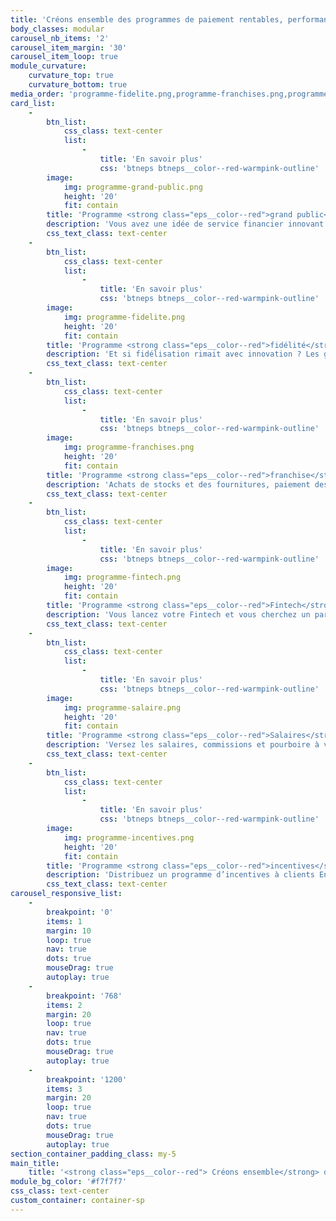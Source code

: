 ```yaml
---
title: 'Créons ensemble des programmes de paiement rentables, performants et sécurisés'
body_classes: modular
carousel_nb_items: '2'
carousel_item_margin: '30'
carousel_item_loop: true
module_curvature:
    curvature_top: true
    curvature_bottom: true
media_order: 'programme-fidelite.png,programme-franchises.png,programme-grand-public.png,programme-incentives.png,programme-salaire.png,programme-fintech.png'
card_list:
    -
        btn_list:
            css_class: text-center
            list:
                -
                    title: 'En savoir plus'
                    css: 'btneps btneps__color--red-warmpink-outline'
        image:
            img: programme-grand-public.png
            height: '20'
            fit: contain
        title: 'Programme <strong class="eps__color--red">grand public</strong>'
        description: 'Vous avez une idée de service financier innovant pour vos clients ? E-Pay Space accompagne les entreprises qui souhaitent diversifier leur offre pour le Grand Public.'
        css_text_class: text-center
    -
        btn_list:
            css_class: text-center
            list:
                -
                    title: 'En savoir plus'
                    css: 'btneps btneps__color--red-warmpink-outline'
        image:
            img: programme-fidelite.png
            height: '20'
            fit: contain
        title: 'Programme <strong class="eps__color--red">fidélité</strong>'
        description: 'Et si fidélisation rimait avec innovation ? Les grandes enseignes retail investissent dans la digitalisation de leur expérience de paiement. E-Pay Space peut vous accompagner dans cette transformation.'
        css_text_class: text-center
    -
        btn_list:
            css_class: text-center
            list:
                -
                    title: 'En savoir plus'
                    css: 'btneps btneps__color--red-warmpink-outline'
        image:
            img: programme-franchises.png
            height: '20'
            fit: contain
        title: 'Programme <strong class="eps__color--red">franchise</strong>'
        description: 'Achats de stocks et des fournitures, paiement des collaborateurs, gestion des frais…aidez vos franchisés à optimiser leurs dépenses pour une gestion optimale du business !'
        css_text_class: text-center
    -
        btn_list:
            css_class: text-center
            list:
                -
                    title: 'En savoir plus'
                    css: 'btneps btneps__color--red-warmpink-outline'
        image:
            img: programme-fintech.png
            height: '20'
            fit: contain
        title: 'Programme <strong class="eps__color--red">Fintech</strong>'
        description: 'Vous lancez votre Fintech et vous cherchez un partenaire technique ? Vous frappez à la bonne porte. E-Pay Space vous accompagne et vous aide à concevoir votre solution de paiement.'
        css_text_class: text-center
    -
        btn_list:
            css_class: text-center
            list:
                -
                    title: 'En savoir plus'
                    css: 'btneps btneps__color--red-warmpink-outline'
        image:
            img: programme-salaire.png
            height: '20'
            fit: contain
        title: 'Programme <strong class="eps__color--red">Salaires</strong>'
        description: 'Versez les salaires, commissions et pourboire à vos collaborateurs sur des cartes dédiées et évitez ainsi le transfert d’argent liquide. Emettez autant de cartes que vous le souhaitez.'
        css_text_class: text-center
    -
        btn_list:
            css_class: text-center
            list:
                -
                    title: 'En savoir plus'
                    css: 'btneps btneps__color--red-warmpink-outline'
        image:
            img: programme-incentives.png
            height: '20'
            fit: contain
        title: 'Programme <strong class="eps__color--red">incentives</strong>'
        description: 'Distribuez un programme d’incentives à clients Entreprise. Fournissez-leur des cartes pour leurs employés et simplifiez la gestion interne de leurs opérations commerciales !'
        css_text_class: text-center
carousel_responsive_list:
    -
        breakpoint: '0'
        items: 1
        margin: 10
        loop: true
        nav: true
        dots: true
        mouseDrag: true
        autoplay: true
    -
        breakpoint: '768'
        items: 2
        margin: 20
        loop: true
        nav: true
        dots: true
        mouseDrag: true
        autoplay: true
    -
        breakpoint: '1200'
        items: 3
        margin: 20
        loop: true
        nav: true
        dots: true
        mouseDrag: true
        autoplay: true
section_container_padding_class: my-5
main_title:
    title: '<strong class="eps__color--red"> Créons ensemble</strong> des programmes de paiement rentables, performants et sécurisés'
module_bg_color: '#f7f7f7'
css_class: text-center
custom_container: container-sp
---
```


